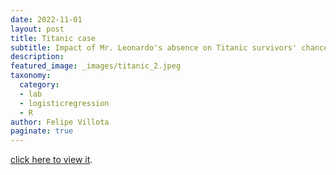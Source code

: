 ```yaml
---
date: 2022-11-01
layout: post
title: Titanic case
subtitle: Impact of Mr. Leonardo's absence on Titanic survivors' chances.
description: 
featured_image: _images/titanic_2.jpeg
taxonomy:
  category: 
  - lab
  - logisticregression
  - R
author: Felipe Villota
paginate: true
---
```

[click here to view it](https://felipevillota.com/wp-content/uploads/2024/04/LAB1_logistic_regression_titanic.pdf).